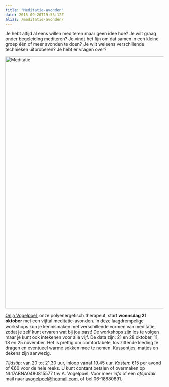```yaml
---
title: "Meditatie-avonden"
date: 2015-09-20T19:53:12Z
alias: /meditatie-avonden/
---
```

Je hebt altijd al eens willen mediteren maar geen idee hoe?
Je wilt graag onder begeleiding mediteren?
Je vindt het fijn om dat samen in een kleine groep één of meer avonden te doen?
Je wilt weleens verschillende technieken uitproberen?
Je hebt er vragen over?

<img class="aligncenter size-large wp-image-1151" src="https://res.cloudinary.com/piith/image/upload/2015/09/meditatie-600x800.jpg" alt="Meditatie" width="600" height="800" />

<a href="https://piith.nl/wie-doet-wat/onja-vogelpoel/">Onja Vogelpoel</a>, onze polyenergetisch therapeut, start <strong>woensdag 21 oktober</strong> met een vijftal meditatie-avonden.
In deze laagdrempelige workshops kun je kennismaken met verschillende vormen van meditatie, zodat je zelf kunt ervaren wat bij jou past!
De workshops zijn los te volgen maar je kunt ook intekenen voor alle vijf.
De data zijn: 21 en 28 oktober, 11, 18 en 25 november.
Het is prettig om comfortabele, los zittende kleding te dragen en eventueel warme sokken mee te nemen.
Kussentjes, matjes en dekens zijn aanwezig.

<em>Tijdstip</em>: van 20 tot 21.30 uur, inloop vanaf 19.45 uur.
<em>Kosten</em>: €15 per avond of €60 voor de hele reeks. U kunt contant betalen of overmaken op NL17ABNA0480815577 tnv A. Vogelpoel.
Voor meer <em>info</em> of een <em>afspraak</em> mail naar <a href="mailto:avogelpoel@hotmail.com">avogelpoel@hotmail.com</a>, of bel 06-18880891.